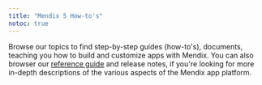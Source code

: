 ```yaml
---
title: "Mendix 5 How-to's"
notoc: true
---
```


Browse our topics to find step-by-step guides (how-to's), documents, teaching you how to build and customize apps with Mendix. You can also browser our [reference guide](/refguide5) and release notes, if you're looking for more in-depth descriptions of the various aspects of the Mendix app platform.
